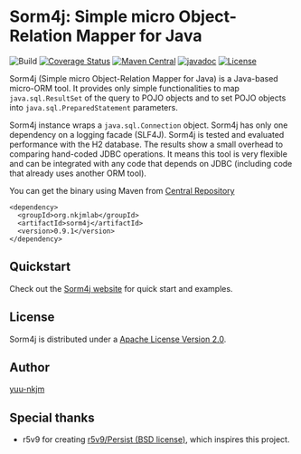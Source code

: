 # Sorm4j: Simple micro Object-Relation Mapper for Java

![Build](https://travis-ci.org/yuu-nkjm/sorm4j.svg?branch=master) [![Coverage Status](https://coveralls.io/repos/github/yuu-nkjm/sorm4j/badge.svg?branch=master)](https://coveralls.io/github/yuu-nkjm/sorm4j?branch=master) [![Maven Central](https://img.shields.io/maven-central/v/org.nkjmlab/sorm4j.svg)](http://mvnrepository.com/artifact/org.nkjmlab/sorm4j) [![javadoc](https://javadoc.io/badge2/org.nkjmlab/sorm4j/javadoc.svg)](https://javadoc.io/doc/org.nkjmlab/sorm4j) [![License](https://img.shields.io/badge/License-Apache%202.0-blue.svg)](https://opensource.org/licenses/Apache-2.0)


Sorm4j (Simple micro Object-Relation Mapper for Java) is a Java-based micro-ORM tool. It provides only simple functionalities to map `java.sql.ResultSet` of the query to POJO objects and to set POJO objects into `java.sql.PreparedStatement` parameters.

Sorm4j instance wraps a `java.sql.Connection` object. Sorm4j has only one dependency on a logging facade (SLF4J). Sorm4j is tested and evaluated performance with the H2 database. The results show a small overhead to comparing hand-coded JDBC operations. It means this tool is very flexible and can be integrated with any code that depends on JDBC (including code that already uses another ORM tool).

You can get the binary using Maven from [Central Repository](http://mvnrepository.com/artifact/org.nkjmlab/sorm4j)

```
<dependency>
  <groupId>org.nkjmlab</groupId>
  <artifactId>sorm4j</artifactId>
  <version>0.9.1</version>
</dependency>
```


## Quickstart
Check out the [Sorm4j website](https://scrapbox.io/sorm4j/) for quick start and examples.

## License
Sorm4j is distributed under a [Apache License Version 2.0](https://github.com/yuu-nkjm/sorm4j/LICENSE).

## Author
[yuu-nkjm](https://github.com/yuu-nkjm)

## Special thanks
* r5v9 for creating [r5v9/Persist (BSD license)](https://github.com/r5v9/persist), which inspires this project.
